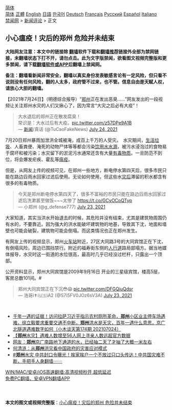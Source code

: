  <!-- 面包屑导航 --> <div class="breadcrumb"><!-- GTranslate: https://gtranslate.io/ -->  <div class="switcher notranslate">  <div class="selected">  <a href="#" onclick="return false;"> 简体</a>  </div>  <div class="option">  <a href="https://www.bannedbook.org" onclick="doGTranslate('zh-CN|zh-CN');jQuery('div.switcher div.selected a').html(jQuery(this).html());return false;" title="简体中文" class="nturl selected"> 简体</a>  <a href="https://www.bannedbook.org/zh-tw/" onclick="doGTranslate('zh-CN|zh-TW');jQuery('div.switcher div.selected a').html(jQuery(this).html());return false;" title="繁體中文" class="nturl"> 正體</a>  <a href="https://www.bannedbook.org/en/" onclick="doGTranslate('zh-CN|en');jQuery('div.switcher div.selected a').html(jQuery(this).html());return false;" title="English" class="nturl"> English</a>  <a href="https://www.bannedbook.org/ja/" onclick="doGTranslate('zh-CN|ja');jQuery('div.switcher div.selected a').html(jQuery(this).html());return false;" title="日本語" class="nturl"> 日語</a>  <a href="https://www.bannedbook.org/ko/" onclick="doGTranslate('zh-CN|ko');jQuery('div.switcher div.selected a').html(jQuery(this).html());return false;" title="한국어" class="nturl"> 한국어</a>  <a href="https://www.bannedbook.org/de/" onclick="doGTranslate('zh-CN|de');jQuery('div.switcher div.selected a').html(jQuery(this).html());return false;" title="Deutsch" class="nturl"> Deutsch</a>  <a href="https://www.bannedbook.org/fr/" onclick="doGTranslate('zh-CN|fr');jQuery('div.switcher div.selected a').html(jQuery(this).html());return false;" title="Français" class="nturl"> Français</a>  <a href="https://www.bannedbook.org/ru/" onclick="doGTranslate('zh-CN|ru');jQuery('div.switcher div.selected a').html(jQuery(this).html());return false;" title="Русский" class="nturl"> Русский</a>  <a href="https://www.bannedbook.org/es/" onclick="doGTranslate('zh-CN|es');jQuery('div.switcher div.selected a').html(jQuery(this).html());return false;" title="Español" class="nturl"> Español</a>  <a href="https://www.bannedbook.org/it/" onclick="doGTranslate('zh-CN|it');jQuery('div.switcher div.selected a').html(jQuery(this).html());return false;" title="Italiano" class="nturl"> Italiano</a>  </div>  </div>      <div class='breadcrumb-sub'><!-- Breadcrumb NavXT 6.3.0 --> <a href="https://www.bannedbook.org/" class="home">禁闻网</a> &gt; <a href="https://www.bannedbook.org/bnews/comments/" class="category">新闻评论</a> &gt; 正文</div></div><h2>小心瘟疫！灾后的郑州 危险并未结束</h2> <p class="notice"><b>大陆网友注意：本文中的链接除 <a href="https://github.com/bannedbook/fanqiang" >翻墙</a>软件下载和<a href="https://github.com/killgcd/justmysocks/blob/master/README.md">翻墙推荐</a>链接外全部为禁网链接，未翻墙状态下打不开，请勿点击。此为文字版禁闻，欲看图文视频完整版和更多禁闻，请下载<a href="https://github.com/bannedbook/fanqiang">翻墙软件或APP</a>后翻墙上禁闻网。</p><p>备注：翻墙看新闻非常安全，翻墙以真实身份发表敏感言论有一定风险，但只看不说则没有任何风险，翻的人太多，政府管不过来，也不管。信息自由是天赋人权，请放心大胆的翻墙。</b></p>  <div class="entry"> <p>              <a href="https://i1.wp.com/upload-images-bucket-v64rleca837do.s3.eu-west-1.amazonaws.com/wp-content/uploads/2021/07/24130645/0724-%E7%81%BD%E5%BE%8C-%E5%9C%96.jpg?fit=1280%2C720&#038;ssl=1" data-caption=""></a>                            </p> <p>【2021年7月24日】（明德综合报导）“<a href="https://www.bannedbook.org/bnews/tag/%e9%83%91%e5%b7%9e/" class="st_tag internal_tag" rel="tag" title="标签 郑州 下的日志">郑州</a>正在发出恶臭……”网友发出的一段视频让关注郑州水灾的人们又揪心了，因为常言“大灾之后必有大疫”！</p>  <blockquote class="twitter-tweet" data-width="550" data-dnt="true"> 大水退后的郑州正在散发腐臭！<br />常识是：大水过后有大疫。<a href="https://t.co/z57DPe9A1B">pic.twitter.com/z57DPe9A1B</a><br/> &mdash; <span class='wp_keywordlink_affiliate'><a href="https://www.bannedbook.org/" title="新闻">新闻</a></span>/真话 (@TuCaoFakeNews) <a href="https://twitter.com/TuCaoFakeNews/status/1418853308148568065?ref_src=twsrc%5Etfw">July 24, 2021</a><br/> </blockquote> <p>7月20日郑州暴雨加泄洪全城被淹，成百上千万的人受灾。 水灾期间，<a href="https://www.bannedbook.org/bnews/tag/%e7%94%9f%e6%b4%bb%e5%9e%83%e5%9c%be/" class="st_tag internal_tag" rel="tag" title="标签 生活垃圾 下的日志">生活垃圾</a>、人畜粪便、淹死的动物尸体等等都会污染<a href="https://www.bannedbook.org/bnews/tag/%E9%A5%AE%E7%94%A8%E6%B0%B4%E6%B0%B4%E6%BA%90/" class="st_tag internal_tag" rel="tag" title="标签 饮用水水源 下的日志">饮用水水源</a>，被污水浸泡过的食物易于腐坏和被污染；水灾留下的淤泥污水通常还含有大量<a href="https://www.bannedbook.org/bnews/tag/%E6%9C%89%E6%AF%92%E7%89%A9%E8%B4%A8/" class="st_tag internal_tag" rel="tag" title="标签 有毒物质 下的日志">有毒物质</a>。一旦防范不到位，将会爆发疟疾、霍乱等<a href="https://www.bannedbook.org/bnews/tag/%e7%98%9f%e7%96%ab/" class="st_tag internal_tag" rel="tag" title="标签 瘟疫 下的日志">瘟疫</a>。</p> <p>但是，从网友上传的视频可见，在郑州一些地方，断电停水第四天后，很多市民只能在路边舀雨水回家过滤后使用。无论如何使用，但这些水<a href="https://www.bannedbook.org/bnews/tag/%E7%81%BE%E5%90%8E/" class="st_tag internal_tag" rel="tag" title="标签 灾后 下的日志">灾后</a>滞留的积水都含有很多的有毒物质。</p>  <blockquote class="twitter-tweet" data-width="550" data-dnt="true"> 今天是郑州断电停水第四天了，很多不富裕的市民只能在路边舀雨水回家过滤后洗漱甚至做饭~~~太惨了 <a href="https://t.co/GCyOCoQTyp">https://t.co/GCyOCoQTyp</a><br/> &mdash; 小郑州 (@g_defense777) <a href="https://twitter.com/g_defense777/status/1418398997363011586?ref_src=twsrc%5Etfw">July 23, 2021</a><br/> </blockquote> <p>大家知道，其实当洪水开始退去的时候，其危险并没有结束，尤其是建筑物周围仍有水的，不要靠近。因为强大的洪水能破坏建筑物的地基，导致其下沈，地面和墙壁也可能会破裂，建筑物可能会倒塌。而这类情况也正在郑州发生。</p> <p>有网友上传的视频显示，郑州<a href="https://www.bannedbook.org/bnews/tag/%e7%81%ab%e8%bd%a6%e7%ab%99/" class="st_tag internal_tag" rel="tag" title="标签 火车站 下的日志">火车站</a>附近，27区大同路3号的大同宾馆正在下沈，有倒塌风险，周边已围挡禁行。附近的福寿街东侧的<a href="https://www.bannedbook.org/bnews/tag/%e4%ba%ba%e8%a1%8c%e9%81%93/" class="st_tag internal_tag" rel="tag" title="标签 人行道 下的日志">人行道</a>路局部塌方。据当地媒体报导，水灾时这一街道的水位很高，最高时几乎已经没过栏杆，只露出一个顶部。</p>  <p>公开资料显示，郑州大同宾馆是2009年9月16日 开业的三星级宾馆，楼高5层，客房总数101间。#</p> <blockquote class="twitter-tweet" data-width="550" data-dnt="true"> 郑州大同宾馆正在下沉😳😱 <a href="https://t.co/DFGQiuQdsr">pic.twitter.com/DFGQiuQdsr</a><br/> &mdash; 浩哥i✝️i🇺🇸iA2 (@S7i5FV0JOz6sV3A) <a href="https://twitter.com/S7i5FV0JOz6sV3A/status/1418649636642902016?ref_src=twsrc%5Etfw">July 23, 2021</a><br/> </blockquote> <p>&nbsp;</p>  <ul class='op-related-articles' title='相关阅读'> <li><a href='https://www.bannedbook.org/bnews/bannedvideo/20210724/1593536.html' target='_blank'>千年一遇的证据！访问拉萨习近平指示农村厕所革命，<b>郑州</b>小区业主停车场遇难，徐立毅要求重要交通不中断，<b>郑州</b>洪水是天灾，百年一遇什么意思，京广北隧道遇难数字如何（小木谈天第174期 202107024）</a></li> <li><a href='https://www.bannedbook.org/bnews/baitai/20210724/1593530.html' target='_blank'>【<b>郑州</b>水灾】遇难人数增至56人网上寻亲人数远超官方数据</a></li> <li><a href='https://www.bannedbook.org/bnews/bannedvideo/20210724/1593519.html' target='_blank'>网友：<b>郑州</b>京广南路地下通道的水，已经抽二天了才抽了大概一米左右</a></li> <li><a href='https://www.bannedbook.org/bnews/ssgc/20210724/1593517.html' target='_blank'>何清涟：从<b>郑州</b>洪灾看中国政府的灾害应对模式</a></li> <li><a href='https://www.bannedbook.org/bnews/bannedvideo/20210724/1593514.html' target='_blank'>#<b>郑州</b>水灾 中共封口令曝光！挨家挨户一个不放过只口头传达！中共国灾难不断，手把手人身翻墙⋯⋯</a></li> </ul> <p class="texttj"> <a href="https://github.com/bannedbook/fanqiang/wiki/V2ray%E6%9C%BA%E5%9C%BA" target="_blank">WIN/MAC/安卓/iOS高速翻墙:高清视频秒开,超低延迟</a><br/> <a href="https://github.com/bannedbook/fanqiang/wiki/%E7%A6%81%E9%97%BB%E7%BD%91%E5%AE%89%E5%8D%93%E7%BF%BB%E5%A2%99%E6%96%B0%E9%97%BBAPP" target="_blank">免费PC翻墙、安卓VPN翻墙APP</a></p><p>&nbsp;</p><a name='sharetosocial'></a>  <div style="margin-bottom:5px;padding-bottom:5px;clear:both"> <div id="archive-pix-1" class="banner-ads"> <!-- AuctionX Display platform tag START --> <div id="26318x728x90x621x_ADSLOT2" clicktrack="%%CLICK_URL_ESC%%"></div> <!-- AuctionX Display platform tag END --> </div> <div id="archive-pix-2" class="banner-ads"> <!-- AuctionX Display platform tag START --> <div id="26315x300x250x621x_ADSLOT2" clicktrack="%%CLICK_URL_ESC%%"></div> <!-- AuctionX Display platform tag END --> </div> </div>  <div id="archive-pix-1" class="banner-ads"> <!-- AuctionX Display platform tag START --> <div id="26318x728x90x621x_ADSLOT3" clicktrack="%%CLICK_URL_ESC%%"></div> <!-- AuctionX Display platform tag END --> </div> <div><b>本文的图文或视频完整版</b>：<a href='https://www.bannedbook.org/bnews/comments/20210724/1593539.html'>小心瘟疫！灾后的郑州 危险并未结束</a></div>  </div><!--END ENTRY--> 
